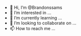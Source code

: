 - 👋 Hi, I’m @Brandonssams
- 👀 I’m interested in ...
- 🌱 I’m currently learning ...
- 💞️ I’m looking to collaborate on ...
- 📫 How to reach me ...

<!---
Brandonssams/Brandonssams is a ✨ special ✨ repository because its `README.md` (this file) appears on your GitHub profile.
You can click the Preview link to take a look at your changes.
--->
